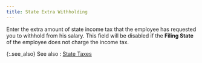```yaml
---
title: State Extra Withholding
---
```



Enter the extra amount of state income tax that the employee has requested  you to withhold from his salary. This field will be disabled if the **Filing State** of the employee does not  charge the income tax.


{:.see_also}
See also
: [State  Taxes](JavaScript:RelatedTopics1.Click())<!--Metadata type="DesignerControl" startspan
<object CLASSID="clsid:ADB880A6-D8FF-11CF-9377-00AA003B7A11"
	ID=RelatedTopics1
	TYPE="application/x-oleobject">
</object>-->

<object classid="clsid:ADB880A6-D8FF-11CF-9377-00AA003B7A11" id="RelatedTopics1" type="application/x-oleobject"> 
 <param name="Command" value="Related Topics">
<param name="Window" value="second">
<param name="Item1" value="State Taxes;{{site.prl_chm}}/misc/state_taxes_2.html">
</object><!--Metadata type="DesignerControl" endspan-->
